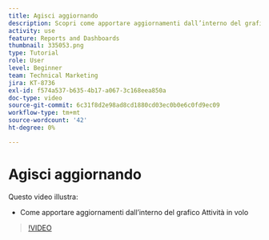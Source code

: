 ```yaml
---
title: Agisci aggiornando
description: Scopri come apportare aggiornamenti dall’interno del grafico Attività in volo in [!UICONTROL Analisi avanzata].
activity: use
feature: Reports and Dashboards
thumbnail: 335053.png
type: Tutorial
role: User
level: Beginner
team: Technical Marketing
jira: KT-8736
exl-id: f574a537-b635-4b17-a067-3c168eea850a
doc-type: video
source-git-commit: 6c31f8d2e98ad8cd1880cd03ec0b0e6c0fd9ec09
workflow-type: tm+mt
source-wordcount: '42'
ht-degree: 0%

---
```


# Agisci aggiornando

Questo video illustra:

* Come apportare aggiornamenti dall’interno del grafico Attività in volo

>[!VIDEO](https://video.tv.adobe.com/v/335053/?quality=12&learn=on)
